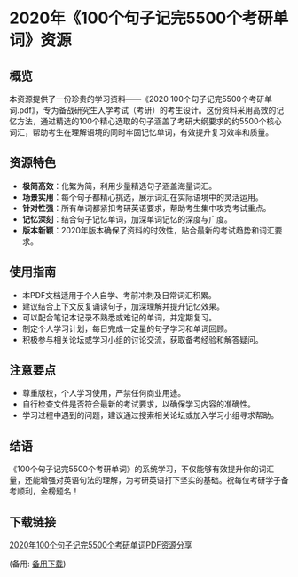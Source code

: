  # 2020年《100个句子记完5500个考研单词》资源

 ## 概览

 本资源提供了一份珍贵的学习资料——《2020 100个句子记完5500个考研单词.pdf》，专为备战研究生入学考试（考研）的考生设计。这份资料采用高效的记忆方法，通过精选的100个精心选取的句子涵盖了考研大纲要求的约5500个核心词汇，帮助考生在理解语境的同时牢固记忆单词，有效提升复习效率和质量。

 ## 资源特色

 - **极简高效**：化繁为简，利用少量精选句子涵盖海量词汇。
 - **场景实用**：每个句子都精心挑选，展示词汇在实际语境中的灵活运用。
 - **针对性强**：所有单词都紧扣考研英语要求，帮助考生集中攻克考试重点。
 - **记忆深刻**：结合句子记忆单词，加深单词记忆的深度与广度。
 - **版本新颖**：2020年版本确保了资料的时效性，贴合最新的考试趋势和词汇要求。

 ## 使用指南

 - 本PDF文档适用于个人自学、考前冲刺及日常词汇积累。
 - 建议结合上下文反复诵读句子，加深理解并提升记忆效果。
 - 可以配合笔记本记录不熟悉或难记的单词，并定期复习。
 - 制定个人学习计划，每日完成一定量的句子学习和单词回顾。
 - 积极参与相关论坛或学习小组的讨论交流，获取备考经验和解答疑问。

 ## 注意要点

 - 尊重版权，个人学习使用，严禁任何商业用途。
 - 自行检查文件是否符合最新的考试要求，以确保学习内容的准确性。
 - 学习过程中遇到的问题，建议通过搜索相关论坛或加入学习小组寻求帮助。

 ## 结语

 《100个句子记完5500个考研单词》的系统学习，不仅能够有效提升你的词汇量，还能增强对英语句法的理解，为考研英语打下坚实的基础。祝每位考研学子备考顺利，金榜题名！

 ## 下载链接
 [2020年100个句子记完5500个考研单词PDF资源分享](https://pan.quark.cn/s/9c4e8e787d07) 

 (备用: [备用下载](https://pan.baidu.com/s/1HjJbQ9LWxw48K7P9rYGJCA?pwd=1234))
